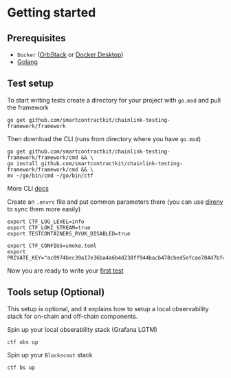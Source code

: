 # Getting started

## Prerequisites
- `Docker` ([OrbStack](https://orbstack.dev/) or [Docker Desktop](https://www.docker.com/products/docker-desktop/))
- [Golang](https://go.dev/doc/install)

## Test setup

To start writing tests create a directory for your project with `go.mod` and pull the framework
```
go get github.com/smartcontractkit/chainlink-testing-framework/framework
```

Then download the CLI (runs from directory where you have `go.mod`)
```
go get github.com/smartcontractkit/chainlink-testing-framework/framework/cmd && \
go install github.com/smartcontractkit/chainlink-testing-framework/framework/cmd && \
mv ~/go/bin/cmd ~/go/bin/ctf
```
More CLI [docs](./cli.md)

Create an `.envrc` file and put common parameters there (you can use [direnv](https://direnv.net/) to sync them more easily)
```
export CTF_LOG_LEVEL=info
export CTF_LOKI_STREAM=true
export TESTCONTAINERS_RYUK_DISABLED=true

export CTF_CONFIGS=smoke.toml
export PRIVATE_KEY="ac0974bec39a17e36ba4a6b4d238ff944bacb478cbed5efcae784d7bf4f2ff80"
```

Now you are ready to write your [first test](./first_test.md)

## Tools setup (Optional)

This setup is optional, and it explains how to setup a local observability stack for on-chain and off-chain components.

Spin up your local obserability stack (Grafana LGTM)
```
ctf obs up
```

Spin up your `Blockscout` stack
```
ctf bs up
```
